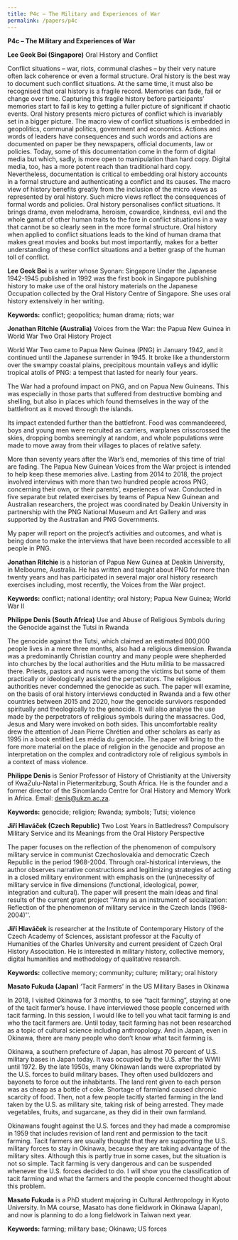 ```yaml
---
title: P4c – The Military and Experiences of War
permalink: /papers/p4c
---
```

<b>P4c – The Military and Experiences of War

Lee Geok Boi (Singapore)</b> Oral History and Conflict

Conflict situations – war, riots, communal clashes – by their very nature often lack coherence or even a formal structure. Oral history is the best way to document such conflict situations. At the same time, it must also be recognised that oral history is a fragile record. Memories can fade, fail or change over time. Capturing this fragile history before participants’ memories start to fail is key to getting a fuller picture of significant if chaotic events. Oral history presents micro pictures of conflict which is invariably set in a bigger picture. The macro view of conflict situations is embedded in geopolitics, communal politics, government and economics. Actions and words of leaders have consequences and such words and actions are documented on paper be they newspapers, official documents, law or policies. Today, some of this documentation come in the form of digital media but which, sadly, is more open to manipulation than hard copy. Digital media, too, has a more potent reach than traditional hard copy. Nevertheless, documentation is critical to embedding oral history accounts in a formal structure and authenticating a conflict and its causes. The macro view of history benefits greatly from the inclusion of the micro views as represented by oral history. Such micro views reflect the consequences of formal words and policies. Oral history personalises conflict situations. It brings drama, even melodrama, heroism, cowardice, kindness, evil and the whole gamut of other human traits to the fore in conflict situations in a way that cannot be so clearly seen in the more formal structure. Oral history when applied to conflict situations leads to the kind of human drama that makes great movies and books but most importantly, makes for a better understanding of these conflict situations and a better grasp of the human toll of conflict. 

<b>Lee Geok Boi</b> is a writer whose Syonan: Singapore Under the Japanese 1942-1945 published in 1992 was the first book in Singapore publishing history to make use of the oral history materials on the Japanese Occupation collected by the Oral History Centre of Singapore. She uses oral history extensively in her writing.  

<b>Keywords:</b> conflict; geopolitics; human drama; riots; war

<b>Jonathan Ritchie (Australia)</b> Voices from the War: the Papua New Guinea in World War Two Oral History Project

World War Two came to Papua New Guinea (PNG) in January 1942, and it continued until the Japanese surrender in 1945. It broke like a thunderstorm over the swampy coastal plains, precipitous mountain valleys and idyllic tropical atolls of PNG: a tempest that lasted for nearly four years. 

The War had a profound impact on PNG, and on Papua New Guineans. This was especially in those parts that suffered from destructive bombing and shelling, but also in places which found themselves in the way of the battlefront as it moved through the islands.

Its impact extended further than the battlefront. Food was commandeered, boys and young men were recruited as carriers, warplanes crisscrossed the skies, dropping bombs seemingly at random, and whole populations were made to move away from their villages to places of relative safety.

More than seventy years after the War’s end, memories of this time of trial are fading. The Papua New Guinean Voices from the War project is intended to help keep these memories alive. Lasting from 2014 to 2018, the project involved interviews with more than two hundred people across PNG, concerning their own, or their parents’, experiences of war. Conducted in five separate but related exercises by teams of Papua New Guinean and Australian researchers, the project was coordinated by Deakin University in partnership with the PNG National Museum and Art Gallery and was supported by the Australian and PNG Governments.

My paper will report on the project’s activities and outcomes, and what is being done to make the interviews that have been recorded accessible to all people in PNG.

<b>Jonathan Ritchie</b> is a historian of Papua New Guinea at Deakin University, in Melbourne, Australia. He has written and taught about PNG for more than twenty years and has participated in several major oral history research exercises including, most recently, the Voices from the War project.

<b>Keywords:</b> conflict; national identity; oral history; Papua New Guinea; World War II

<b>Philippe Denis (South Africa)</b> Use and Abuse of Religious Symbols during the Genocide against the Tutsi in Rwanda

The genocide against the Tutsi, which claimed an estimated 800,000 people lives in a mere three months, also had a religious dimension. Rwanda was a predominantly Christian country and many people were shepherded into churches by the local authorities and the Hutu militia to be massacred there. Priests, pastors and nuns were among the victims but some of them practically or ideologically assisted the perpetrators. The religious authorities never condemned the genocide as such.  The paper will examine, on the basis of oral history interviews conducted in Rwanda and a few other countries between 2015 and 2020, how the genocide survivors responded spiritually and theologically to the genocide. It will also analyse the use made by the perpetrators of religious symbols during the massacres. God, Jesus and Mary were invoked on both sides. This uncomfortable reality drew the attention of Jean Pierre Chrétien and other scholars as early as 1995 in a book entitled Les média du genocide. The paper will bring to the fore more material on the place of religion in the genocide and propose an interpretation on the complex and contradictory role of religious symbols in a context of mass violence.

<b>Philippe Denis</b> is Senior Professor of History of Christianity at the University of KwaZulu-Natal in Pietermaritzburg, South Africa. He is the founder and a former director of the Sinomlando Centre for Oral History and Memory Work in Africa. Email: <a href="denis@ukzn.ac.za">denis@ukzn.ac.za</a>. 

<b>Keywords:</b> genocide; religion; Rwanda; symbols; Tutsi; violence

<b>Jiří Hlaváček (Czech Republic)</b> Two Lost Years in Battledress? Compulsory Military Service and its Meanings from the Oral History Perspective

The paper focuses on the reflection of the phenomenon of compulsory military service in communist Czechoslovakia and democratic Czech Republic in the period 1968-2004. Through oral-historical interviews, the author observes narrative constructions and legitimizing strategies of acting in a closed military environment with emphasis on the (un)necessity of military service in five dimensions (functional, ideological, power, integration and cultural). The paper will present the main ideas and final results of the current grant project ''Army as an instrument of socialization: Reflection of the phenomenon of military service in the Czech lands (1968-2004)''.

<b>Jiří Hlaváček</b> is researcher at the Institute of Contemporary History of the Czech Academy of Sciences, assistant professor at the Faculty of Humanities of the Charles University and current president of Czech Oral History Association. He is interested in military history, collective memory, digital humanities and methodology of qualitative research.

<b>Keywords:</b> collective 
memory; community; culture; military; oral history

<b>Masato Fukuda (Japan)</b> ‘Tacit Farmers’ in the US Military Bases in Okinawa

In 2018, I visited Okinawa for 3 months, to see “tacit farming”, staying at one of the tacit farmer’s house. I have interviewed those people concerned with tacit farming. In this session, I would like to tell you what tacit farming is and who the tacit farmers are. Until today, tacit farming has not been researched as a topic of cultural science including anthropology. And in Japan, even in Okinawa, there are many people who don’t know what tacit farming is.

Okinawa, a southern prefecture of Japan, has almost 70 percent of U.S. military bases in Japan today. It was occupied by the U.S. after the WWII until 1972. By the late 1950s, many Okinawan lands were expropriated by the U.S. forces to build military bases. They often used bulldozers and bayonets to force out the inhabitants. The land rent given to each person was as cheap as a bottle of coke. Shortage of farmland caused chronic scarcity of food. Then, not a few people tacitly started farming in the land taken by the U.S. as military site, taking risk of being arrested. They made vegetables, fruits, and sugarcane, as they did in their own farmland.

Okinawans fought against the U.S. forces and they had made a compromise in 1959 that includes revision of land rent and permission to the tacit farming. Tacit farmers are usually thought that they are supporting the U.S. military forces to stay in Okinawa, because they are taking advantage of the military sites. Although this is partly true in some cases, but the situation is not so simple. Tacit farming is very dangerous and can be suspended whenever the U.S. forces decided to do. I will show you the classification of tacit farming and what the farmers and 
the people concerned thought about this problem.

<b>Masato Fukuda</b> is a PhD student majoring in Cultural Anthropology in Kyoto University. In MA course, Masato has done fieldwork in Okinawa (Japan), and now is planning to do a long fieldwork in Taiwan next year.

<b>Keywords:</b> farming; military base; Okinawa; US forces